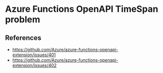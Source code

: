 # Azure Functions OpenAPI TimeSpan problem

## References
- https://github.com/Azure/azure-functions-openapi-extension/issues/401
- https://github.com/Azure/azure-functions-openapi-extension/issues/402
